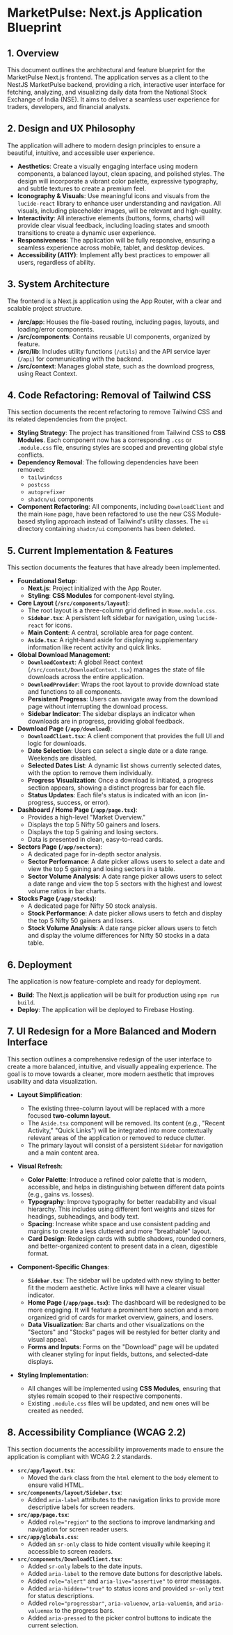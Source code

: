 # MarketPulse: Next.js Application Blueprint

## 1. Overview

This document outlines the architectural and feature blueprint for the MarketPulse Next.js frontend. The application serves as a client to the NestJS MarketPulse backend, providing a rich, interactive user interface for fetching, analyzing, and visualizing daily data from the National Stock Exchange of India (NSE). It aims to deliver a seamless user experience for traders, developers, and financial analysts.

## 2. Design and UX Philosophy

The application will adhere to modern design principles to ensure a beautiful, intuitive, and accessible user experience.

- **Aesthetics**: Create a visually engaging interface using modern components, a balanced layout, clean spacing, and polished styles. The design will incorporate a vibrant color palette, expressive typography, and subtle textures to create a premium feel.
- **Iconography & Visuals**: Use meaningful icons and visuals from the `lucide-react` library to enhance user understanding and navigation. All visuals, including placeholder images, will be relevant and high-quality.
- **Interactivity**: All interactive elements (buttons, forms, charts) will provide clear visual feedback, including loading states and smooth transitions to create a dynamic user experience.
- **Responsiveness**: The application will be fully responsive, ensuring a seamless experience across mobile, tablet, and desktop devices.
- **Accessibility (A11Y)**: Implement a11y best practices to empower all users, regardless of ability.

## 3. System Architecture

The frontend is a Next.js application using the App Router, with a clear and scalable project structure.

- **/src/app**: Houses the file-based routing, including pages, layouts, and loading/error components.
- **/src/components**: Contains reusable UI components, organized by feature.
- **/src/lib**: Includes utility functions (`/utils`) and the API service layer (`/api`) for communicating with the backend.
- **/src/context**: Manages global state, such as the download progress, using React Context.

## 4. Code Refactoring: Removal of Tailwind CSS

This section documents the recent refactoring to remove Tailwind CSS and its related dependencies from the project.

- **Styling Strategy**: The project has transitioned from Tailwind CSS to **CSS Modules**. Each component now has a corresponding `.css` or `.module.css` file, ensuring styles are scoped and preventing global style conflicts.
- **Dependency Removal**: The following dependencies have been removed:
    - `tailwindcss`
    - `postcss`
    - `autoprefixer`
    - `shadcn/ui` components
- **Component Refactoring**: All components, including `DownloadClient` and the main `Home` page, have been refactored to use the new CSS Module-based styling approach instead of Tailwind's utility classes. The `ui` directory containing `shadcn/ui` components has been deleted.

## 5. Current Implementation & Features

This section documents the features that have already been implemented.

- **Foundational Setup**:
  - **Next.js**: Project initialized with the App Router.
  - **Styling**: **CSS Modules** for component-level styling.
- **Core Layout (`/src/components/layout`)**:
  - The root layout is a three-column grid defined in `Home.module.css`.
  - **`Sidebar.tsx`**: A persistent left sidebar for navigation, using `lucide-react` for icons.
  - **Main Content**: A central, scrollable area for page content.
  - **`Aside.tsx`**: A right-hand aside for displaying supplementary information like recent activity and quick links.
- **Global Download Management**:
  - **`DownloadContext`**: A global React context (`/src/context/DownloadContext.tsx`) manages the state of file downloads across the entire application.
  - **`DownloadProvider`**: Wraps the root layout to provide download state and functions to all components.
  - **Persistent Progress**: Users can navigate away from the download page without interrupting the download process.
  - **Sidebar Indicator**: The sidebar displays an indicator when downloads are in progress, providing global feedback.
- **Download Page (`/app/download`)**:
  - **`DownloadClient.tsx`**: A client component that provides the full UI and logic for downloads.
  - **Date Selection**: Users can select a single date or a date range. Weekends are disabled.
  - **Selected Dates List**: A dynamic list shows currently selected dates, with the option to remove them individually.
  - **Progress Visualization**: Once a download is initiated, a progress section appears, showing a distinct progress bar for each file.
  - **Status Updates**: Each file's status is indicated with an icon (in-progress, success, or error).
- **Dashboard / Home Page (`/app/page.tsx`)**:
  - Provides a high-level "Market Overview."
  - Displays the top 5 Nifty 50 gainers and losers.
  - Displays the top 5 gaining and losing sectors.
  - Data is presented in clean, easy-to-read cards.
- **Sectors Page (`/app/sectors`)**:
  - A dedicated page for in-depth sector analysis.
  - **Sector Performance**: A date picker allows users to select a date and view the top 5 gaining and losing sectors in a table.
  - **Sector Volume Analysis**: A date range picker allows users to select a date range and view the top 5 sectors with the highest and lowest volume ratios in bar charts.
- **Stocks Page (`/app/stocks`)**:
  - A dedicated page for Nifty 50 stock analysis.
  - **Stock Performance**: A date picker allows users to fetch and display the top 5 Nifty 50 gainers and losers.
  - **Stock Volume Analysis**: A date range picker allows users to fetch and display the volume differences for Nifty 50 stocks in a data table.

## 6. Deployment

The application is now feature-complete and ready for deployment.

- **Build**: The Next.js application will be built for production using `npm run build`.
- **Deploy**: The application will be deployed to Firebase Hosting.

## 7. UI Redesign for a More Balanced and Modern Interface

This section outlines a comprehensive redesign of the user interface to create a more balanced, intuitive, and visually appealing experience. The goal is to move towards a cleaner, more modern aesthetic that improves usability and data visualization.

- **Layout Simplification**:
    - The existing three-column layout will be replaced with a more focused **two-column layout**.
    - The `Aside.tsx` component will be removed. Its content (e.g., "Recent Activity," "Quick Links") will be integrated into more contextually relevant areas of the application or removed to reduce clutter.
    - The primary layout will consist of a persistent `Sidebar` for navigation and a main content area.

- **Visual Refresh**:
    - **Color Palette**: Introduce a refined color palette that is modern, accessible, and helps in distinguishing between different data points (e.g., gains vs. losses).
    - **Typography**: Improve typography for better readability and visual hierarchy. This includes using different font weights and sizes for headings, subheadings, and body text.
    - **Spacing**: Increase white space and use consistent padding and margins to create a less cluttered and more "breathable" layout.
    - **Card Design**: Redesign cards with subtle shadows, rounded corners, and better-organized content to present data in a clean, digestible format.

- **Component-Specific Changes**:
    - **`Sidebar.tsx`**: The sidebar will be updated with new styling to better fit the modern aesthetic. Active links will have a clearer visual indicator.
    - **Home Page (`/app/page.tsx`)**: The dashboard will be redesigned to be more engaging. It will feature a prominent hero section and a more organized grid of cards for market overview, gainers, and losers.
    - **Data Visualization**: Bar charts and other visualizations on the "Sectors" and "Stocks" pages will be restyled for better clarity and visual appeal.
    - **Forms and Inputs**: Forms on the "Download" page will be updated with cleaner styling for input fields, buttons, and selected-date displays.

- **Styling Implementation**:
    - All changes will be implemented using **CSS Modules**, ensuring that styles remain scoped to their respective components.
    - Existing `.module.css` files will be updated, and new ones will be created as needed.

## 8. Accessibility Compliance (WCAG 2.2)

This section documents the accessibility improvements made to ensure the application is compliant with WCAG 2.2 standards.

-   **`src/app/layout.tsx`**:
    -   Moved the `dark` class from the `html` element to the `body` element to ensure valid HTML.
-   **`src/components/layout/Sidebar.tsx`**:
    -   Added `aria-label` attributes to the navigation links to provide more descriptive labels for screen readers.
-   **`src/app/page.tsx`**:
    -   Added `role="region"` to the sections to improve landmarking and navigation for screen reader users.
-   **`src/app/globals.css`**:
    -   Added an `sr-only` class to hide content visually while keeping it accessible to screen readers.
-   **`src/components/DownloadClient.tsx`**:
    -   Added `sr-only` labels to the date inputs.
    -   Added `aria-label` to the remove date buttons for descriptive labels.
    -   Added `role="alert"` and `aria-live="assertive"` to error messages.
    -   Added `aria-hidden="true"` to status icons and provided `sr-only` text for status descriptions.
    -   Added `role="progressbar"`, `aria-valuenow`, `aria-valuemin`, and `aria-valuemax` to the progress bars.
    -   Added `aria-pressed` to the picker control buttons to indicate the current selection.
